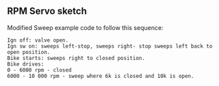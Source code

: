 RPM Servo sketch
----------------

Modified Sweep example code to follow this sequence:

	Ign off: valve open.
	Ign sw on: sweeps left-stop, sweeps right- stop sweeps left back to open position.
	Bike starts: sweeps right to closed position.
	Bike drives:
	0 - 6000 rpm - closed
	6000 - 10 000 rpm - sweep where 6k is closed and 10k is open.
